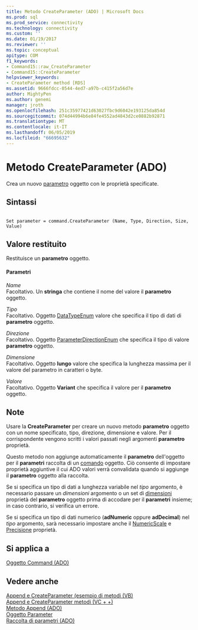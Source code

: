 ```yaml
---
title: Metodo CreateParameter (ADO) | Microsoft Docs
ms.prod: sql
ms.prod_service: connectivity
ms.technology: connectivity
ms.custom: ''
ms.date: 01/19/2017
ms.reviewer: ''
ms.topic: conceptual
apitype: COM
f1_keywords:
- Command15::raw_CreateParameter
- Command15::CreateParameter
helpviewer_keywords:
- CreateParameter method [RDS]
ms.assetid: 9666fdcc-0544-4ed7-a97b-c415f2a56d7e
author: MightyPen
ms.author: genemi
manager: jroth
ms.openlocfilehash: 251c35977421d63027fbc9d6042e193125da854d
ms.sourcegitcommit: 074d44994b6e84fe4552ad4843d2ce0882b92871
ms.translationtype: MT
ms.contentlocale: it-IT
ms.lasthandoff: 06/05/2019
ms.locfileid: "66695632"
---
```

# <a name="createparameter-method-ado"></a>Metodo CreateParameter (ADO)
Crea un nuovo [parametro](../../../ado/reference/ado-api/parameter-object.md) oggetto con le proprietà specificate.  
  
## <a name="syntax"></a>Sintassi  
  
```  
  
Set parameter = command.CreateParameter (Name, Type, Direction, Size, Value)  
```  
  
## <a name="return-value"></a>Valore restituito  
 Restituisce un **parametro** oggetto.  
  
#### <a name="parameters"></a>Parametri  
 *Name*  
 Facoltativo. Un **stringa** che contiene il nome del valore il **parametro** oggetto.  
  
 *Tipo*  
 Facoltativo. Oggetto [DataTypeEnum](../../../ado/reference/ado-api/datatypeenum.md) valore che specifica il tipo di dati di **parametro** oggetto.  
  
 *Direzione*  
 Facoltativo. Oggetto [ParameterDirectionEnum](../../../ado/reference/ado-api/parameterdirectionenum.md) che specifica il tipo di valore **parametro** oggetto.  
  
 *Dimensione*  
 Facoltativo. Oggetto **lungo** valore che specifica la lunghezza massima per il valore del parametro in caratteri o byte.  
  
 *Valore*  
 Facoltativo. Oggetto **Variant** che specifica il valore per il **parametro** oggetto.  
  
## <a name="remarks"></a>Note  
 Usare la **CreateParameter** per creare un nuovo metodo **parametro** oggetto con un nome specificato, tipo, direzione, dimensione e valore. Per il corrispondente vengono scritti i valori passati negli argomenti **parametro** proprietà.  
  
 Questo metodo non aggiunge automaticamente il **parametro** dell'oggetto per il **parametri** raccolta di un [comando](../../../ado/reference/ado-api/command-object-ado.md) oggetto. Ciò consente di impostare proprietà aggiuntive il cui ADO valori verrà convalidata quando si aggiunge il **parametro** oggetto alla raccolta.  
  
 Se si specifica un tipo di dati a lunghezza variabile nel *tipo* argomento, è necessario passare un *dimensioni* argomento o un set di [dimensioni](../../../ado/reference/ado-api/size-property-ado-parameter.md) proprietà del **parametro**  oggetto prima di accodare per il **parametri** insieme; in caso contrario, si verifica un errore.  
  
 Se si specifica un tipo di dati numerico (**adNumeric** oppure **adDecimal**) nel *tipo* argomento, sarà necessario impostare anche il [NumericScale](../../../ado/reference/ado-api/numericscale-property-ado.md) e [Precisione](../../../ado/reference/ado-api/precision-property-ado.md) proprietà.  
  
## <a name="applies-to"></a>Si applica a  
 [Oggetto Command (ADO)](../../../ado/reference/ado-api/command-object-ado.md)  
  
## <a name="see-also"></a>Vedere anche  
 [Append e CreateParameter (esempio di metodi (VB)](../../../ado/reference/ado-api/append-and-createparameter-methods-example-vb.md)   
 [Append e CreateParameter metodi (VC + +)](../../../ado/reference/ado-api/append-and-createparameter-methods-example-vc.md)   
 [Metodo Append (ADO)](../../../ado/reference/ado-api/append-method-ado.md)   
 [Oggetto Parameter](../../../ado/reference/ado-api/parameter-object.md)   
 [Raccolta di parametri (ADO)](../../../ado/reference/ado-api/parameters-collection-ado.md)

